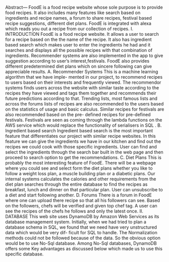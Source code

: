 Abstract— FoodE is a food recipe website whose sole purpose is to provide food recipes. It also includes many features like search based on ingredients and recipe names, a forum to share recipes, festival based recipe suggestions, different diet plans. FoodE is integrated with alexa which reads you out a recipe from our collection of recipes.
I. INTRODUCTION
FoodE is a food recipe website. It allows a user to search for a recipe based on the the name of the recipe. It also has ingredient based search which makes user to enter the ingredients he had and it searches and displays all the possible recipes with that combination of ingredients. Recommender systems are also implemented in the app to give suggestion according to user’s interest,festivals. FoodE also provides different predetermined diet plans which on sincere following can give appreciable results.
A. Recommender Systems
This is a machine learning algorithm that we have imple- mented in our project, to recommend recipes to users based on their interests and frequently viewed. The recommendor systems finds users across the website with similar taste according to the recipes they have viewed and tags them together and recommends their future predictions according to that. Trending lists, most famous lists and across the forums lists of recipes are also recommended to the users based on the statistics of usage and basic calculus. Similar recipes for festivals are also recommended based on the pre- defined recipes for pre-defined festivals. Festivals are seen as coming through the lambda functions on the AWS service which would replace the functionality of serialisers in SQL .
B. Ingredient based search
Ingredient based search is the most important feature that differentiates our project with similar recipe websites. In this feature we can give the ingredients we have in our kitchen and find out the recipes we could cook with those specific ingredients. User can find and select the ingredients through the search bar built in the web page and then proceed to search option to get the recommendations.
C. Diet Plans
This is probably the most interesting feature of FoodE. There will be a webpage where you could see and select form the diet plans whether you like to follow a weight loss plan, a muscle building plan or a diabetic plans. Our internal systems calculates the calories and other requirements from the diet plan searches through the entire database to find the
recipes as breakfast, lunch and dinner on that particular plan. User can unsubscribe to a diet and start following another.
D. Forums
There is a forum in FoodE where one can upload there recipe so that all his followers can see. Based on the followers, chefs will be verified and given top chef tag. A user can see the recipes of the chefs he follows and only the latest once.
II. DATABASE
This web site uses DynamoDB by Amazon Web Services as its database management system. Initially, when we had tried to plan a database schema in SQL, we found that we need have very unstructured data which would be very dif- ficult for SQL to handle. The Normalization methods could not be followed because of the data. So the obvious option would be to use No-Sql database. Among No-Sql databases, DynamoDB offers some Key advantages as discussed below which made us to use this specific database.
